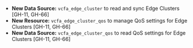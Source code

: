 - **New Data Source:** `vcfa_edge_cluster` to read and sync Edge Clusters [GH-11, GH-66]
- **New Resource:** `vcfa_edge_cluster_qos` to manage QoS settings for Edge Clusters [GH-11, GH-66]
- **New Data Source:** `vcfa_edge_cluster_qos` to read QoS settings for Edge Clusters [GH-11, GH-66]
